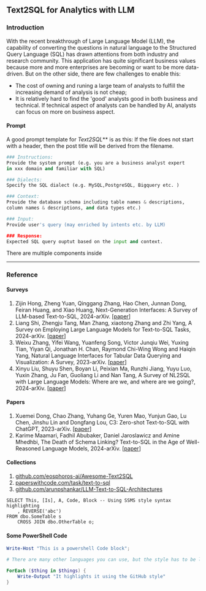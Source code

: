 ## Text2SQL for Analytics with LLM

### Introduction
With the recent breakthrough of Large Language Model (LLM), the capability of converting the questions in natural language to the Structured Query Language (SQL) has drawn attentions from both industry and research community. This application has quite significant business values because more and more enterprises are becoming or want to be more data-driven. But on the other side, there are few challenges to enable this:
* The cost of owning and runing a large team of analysts to fulfill the increasing demand of analysis is not cheap;
* It is relatively hard to find the 'good' analysts good in both business and technical. If technical aspect of analysts can be handled by AI, analysts can focus on more on business aspect.



#### Prompt
A good prompt template for _Text2SQL_** is as this:
If the file does not start with a header, then the post title will be derived from the filename.

```python
### Instructions:
Provide the system prompt (e.g. you are a business analyst expert
in xxx domain and familiar with SQL)

### Dialects:
Specify the SQL dialect (e.g. MySQL,PostgreSQL, Bigquery etc. )

### Context:
Provide the database schema including table names & descriptions,
column names & descriptions, and data types etc.)

### Input:
Provide user's query (may enriched by intents etc. by LLM)

### Response:
Expected SQL query ouptut based on the input and context.
```
There are multiple components inside

---

### Reference
#### Surveys
1. Zijin Hong, Zheng Yuan, Qinggang Zhang, Hao Chen, Junnan Dong, Feiran Huang, and Xiao Huang, Next-Generation Interfaces: A Survey of LLM-based Text-to-SQL, 2024-arXiv. [[paper](https://arxiv.org/html/2406.08426)]
2. Liang Shi, Zhengju Tang, Man Zhang, xiaotong Zhang and Zhi Yang, A Survey on Employing Large Language Models for Text-to-SQL Tasks, 2024-arXiv. [[paper](https://arxiv.org/pdf/2407.15186)]
3. Weixu Zhang, Yifei Wang, Yuanfeng Song, Victor Junqiu Wei, Yuxing Tian, Yiyan Qi, Jonathan H. Chan, Raymond Chi-Wing Wong and Haiqin Yang, Natural Language Interfaces for Tabular Data Querying and Visualization: A Survey, 2023-arXiv. [[paper](https://arxiv.org/abs/2310.17894)]
4. Xinyu Liu, Shuyu Shen, Boyan Li, Peixian Ma, Runzhi Jiang, Yuyu Luo, Yuxin Zhang, Ju Fan, Guoliang Li and Nan Tang, A Survey of NL2SQL with Large Language Models: Where are we, and where are we going?, 2024-arXiv. [[paper](https://arxiv.org/abs/2408.05109)]

#### Papers
1. Xuemei Dong, Chao Zhang, Yuhang Ge, Yuren Mao, Yunjun Gao, Lu Chen, Jinshu Lin and Dongfang Lou, C3: Zero-shot Text-to-SQL with ChatGPT, 2023-arXiv. [[paper](https://arxiv.org/pdf/2307.07306)]
2. Karime Maamari, Fadhil Abubaker, Daniel Jaroslawicz and Amine Mhedhbi, The Death of Schema Linking? Text-to-SQL in the Age of Well-Reasoned Language Models, 2024-arXiv. [[paper](https://arxiv.org/abs/2408.07702)]

#### Collections
1. [github.com/eosphoros-ai/Awesome-Text2SQL](https://github.com/eosphoros-ai/Awesome-Text2SQL)
2. [paperswithcode.com/task/text-to-sql](https://paperswithcode.com/task/text-to-sql)
3. [github.com/arunpshankar/LLM-Text-to-SQL-Architectures](https://github.com/arunpshankar/LLM-Text-to-SQL-Architectures)

```tsql
SELECT This, [Is], A, Code, Block -- Using SSMS style syntax highlighting
    , REVERSE('abc')
FROM dbo.SomeTable s
    CROSS JOIN dbo.OtherTable o;
```

#### Some PowerShell Code

```powershell
Write-Host "This is a powershell Code block";

# There are many other languages you can use, but the style has to be loaded first

ForEach ($thing in $things) {
    Write-Output "It highlights it using the GitHub style"
}
```
